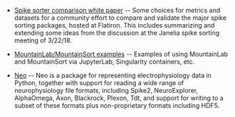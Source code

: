 * [Spike sorter comparison white paper](https://github.com/flatironinstitute/spikesortercomparison) -- Some choices for metrics and datasets for a community effort to compare and validate the major spike sorting packages, hosted at Flatiron. This includes summarizing and extending some ideas from the discussion at the Janelia spike sorting meeting of 3/22/18.

* [MountainLab/MountainSort examples](https://github.com/flatironinstitute/mountainsort_examples) -- Examples of using MountainLab and MountainSort via JupyterLab, Singularity containers, etc.

* [Neo](http://neuralensemble.org/neo/) -- Neo is a package for representing electrophysiology data in Python, together with support for reading a wide range of neurophysiology file formats, including Spike2, NeuroExplorer, AlphaOmega, Axon, Blackrock, Plexon, Tdt, and support for writing to a subset of these formats plus non-proprietary formats including HDF5.
